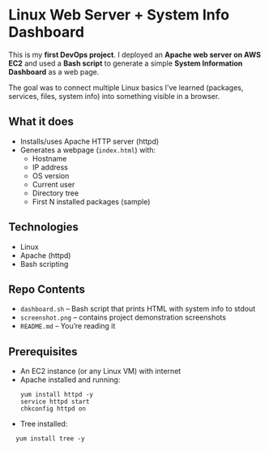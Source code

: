 # Linux Web Server + System Info Dashboard

This is my **first DevOps project**. I deployed an **Apache web server on AWS EC2** and used a **Bash script** to generate a simple **System Information Dashboard** as a web page.

The goal was to connect multiple Linux basics I’ve learned (packages, services, files, system info) into something visible in a browser.

## What it does
- Installs/uses Apache HTTP server (httpd)
- Generates a webpage (`index.html`) with:
  - Hostname
  - IP address
  - OS version
  - Current user
  - Directory tree
  - First N installed packages (sample)

## Technologies
- Linux
- Apache (httpd)
- Bash scripting

## Repo Contents
- `dashboard.sh` – Bash script that prints HTML with system info to stdout  
- `screenshot.png` – contains project demonstration screenshots
- `README.md` – You’re reading it

## Prerequisites
- An EC2 instance (or any Linux VM) with internet
- Apache installed and running:
  ```
  yum install httpd -y
  service httpd start
  chkconfig httpd on
- Tree installed:
```
  yum install tree -y
